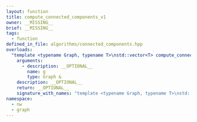 ```yaml
---
layout: function
title: compute_connected_components_v1
owner: __MISSING__
brief: __MISSING__
tags:
  - function
defined_in_file: algorithms/connected_components.hpp
overloads:
  "template <typename Graph, typename T>\nstd::vector<T> compute_connected_components_v1(Graph &)":
    arguments:
      - description: __OPTIONAL__
        name: g
        type: Graph &
    description: __OPTIONAL__
    return: __OPTIONAL__
    signature_with_names: "template <typename Graph, typename T>\nstd::vector<T> compute_connected_components_v1(Graph & g)"
namespace:
  - nw
  - graph
---
```

